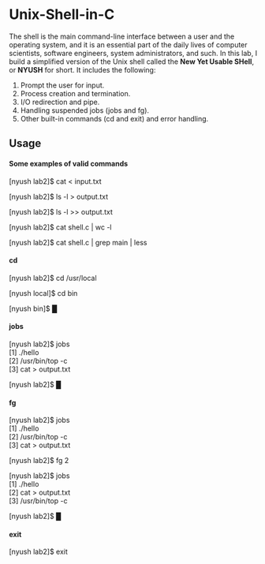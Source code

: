 # Unix-Shell-in-C
The shell is the main command-line interface between a user and the operating system, and it is an essential part of the daily lives of computer scientists, software engineers, system administrators, and such. In this lab, I build a simplified version of the Unix shell called the **New Yet Usable SHell**, or **NYUSH** for short. It includes the following:
1. Prompt the user for input.   
2. Process creation and termination.
3. I/O redirection and pipe.
4. Handling suspended jobs (jobs and fg).
5. Other built-in commands (cd and exit) and error handling.

## Usage
#### Some examples of valid commands
[nyush lab2]$ cat < input.txt  

[nyush lab2]$ ls -l > output.txt  

[nyush lab2]$ ls -l >> output.txt  

[nyush lab2]$ cat shell.c | wc -l  

[nyush lab2]$ cat shell.c | grep main | less

#### cd <dir>  
[nyush lab2]$ cd /usr/local  

[nyush local]$ cd bin  

[nyush bin]$ █

#### jobs  
[nyush lab2]$ jobs  
[1] ./hello  
[2] /usr/bin/top -c  
[3] cat > output.txt  

[nyush lab2]$ █

#### fg <index>  
[nyush lab2]$ jobs  
[1] ./hello  
[2] /usr/bin/top -c  
[3] cat > output.txt  

[nyush lab2]$ fg 2  

[nyush lab2]$ jobs  
[1] ./hello  
[2] cat > output.txt  
[3] /usr/bin/top -c  

[nyush lab2]$ █

#### exit
[nyush lab2]$ exit
